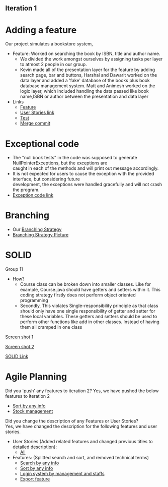 ## Iteration 1

# Adding a feature

Our project simulates a bookstore system,
- Feature: Worked on searching the book by ISBN, title and author name. 
    - We divided the work amongst ourselves by assigning tasks per layer to atmost 2 people in our group.
    - Kevin made all of the presentation layer for the feature by adding search page, bar and buttons, 
      Harshal and Dawarit worked on the data layer and added a 'fake' database of the books plus book
      database management system. Matt and Animesh worked on the logic layer, which included handling 
      the data passed like book name,ISBN or author between the presentation and data layer 
- Links
    - [Feature](https://code.cs.umanitoba.ca/3350-winter-2021-a03/winter-2021-a03-group-10/-/issues/19)
    - [User Stories link](https://code.cs.umanitoba.ca/3350-winter-2021-a03/winter-2021-a03-group-10/-/issues/17)
    - [Test](https://code.cs.umanitoba.ca/3350-winter-2021-a03/winter-2021-a03-group-10/-/tree/master/app/src/test/java/com/comp3350_group10/bookstore)
    - [Merge commit](https://code.cs.umanitoba.ca/3350-winter-2021-a03/winter-2021-a03-group-10/-/commit/091bd90748517e9550814dabf8613bacb1c71c3c)


# Exceptional code

- The "null book tests" in the code was supposed to generate NullPointerExceptions, but the exceptions are  
  caught in each of the methods and will print out message accordingly.
- It is not expected for users to cause the exception with the provided interface, but considering future  
  development, the exceptions were handled gracefully and will not crash the program.  
- [Exception code link](https://code.cs.umanitoba.ca/3350-winter-2021-a03/winter-2021-a03-group-10/-/blob/master/app/src/test/java/com/comp3350_group10/bookstore/data/model/DataHandlerTest.java)


# Branching

- Our [Branching Strategy](https://code.cs.umanitoba.ca/3350-winter-2021-a03/winter-2021-a03-group-10/-/blob/master/docs/BranchingStrategy.md)
- [Branching Strategy Picture](https://code.cs.umanitoba.ca/3350-winter-2021-a03/winter-2021-a03-group-10/-/blob/master/docs/branchingstrategy.png)

# SOLID
Group 11
- How? 
    - Course class can be broken down into smaller classes. Like for example, Course.java should have getters and setters within it.
      This coding strategy firstly does not perform object oriented programming
    - Secondly, This violates Single-responsibility principle as that class should only have one single responsibility of getter and setter for these local variables.
      These getters and setters should be used to perform other functions like add in other classes. Instead of having them all cramped in one class

[Screen shot 1](https://code.cs.umanitoba.ca/3350-winter-2021-a03/winter-2021-a03-group-10/-/blob/master/docs/screenshot1.PNG)

[Screen shot 2](https://code.cs.umanitoba.ca/3350-winter-2021-a03/winter-2021-a03-group-10/-/blob/master/docs/screenshot2.PNG)

[SOLID Link](https://code.cs.umanitoba.ca/3350-winter-2021-a03/listmycourses-comp3350-a03-group11/-/blob/develop/logic/ListMyCoursesServer/src/main/java/group11/listmycourses/server/Course.java)


# Agile Planning

Did you 'push' any features to iteration 2? 
Yes, we have pushed the below features to iteration 2
- [Sort by any info](https://code.cs.umanitoba.ca/3350-winter-2021-a03/winter-2021-a03-group-10/-/issues/31)
- [Stock management](https://code.cs.umanitoba.ca/3350-winter-2021-a03/winter-2021-a03-group-10/-/issues/14)
  
  
  

Did you change the description of any Features or User Stories?  
Yes, we have changed the description for the following features and user stories.  

- User Stories (Added related features and changed previous titles to detailed description):
    - [All](https://code.cs.umanitoba.ca/3350-winter-2021-a03/winter-2021-a03-group-10/-/issues?label_name%5B%5D=User+stories)
- Features: (Splitted search and sort, and removed technical terms)
    - [Search by any info](https://code.cs.umanitoba.ca/3350-winter-2021-a03/winter-2021-a03-group-10/-/issues/19)
    - [Sort by any info](https://code.cs.umanitoba.ca/3350-winter-2021-a03/winter-2021-a03-group-10/-/issues/31)
    - [Login system by management and staffs](https://code.cs.umanitoba.ca/3350-winter-2021-a03/winter-2021-a03-group-10/-/issues/8)
    - [Export feature](https://code.cs.umanitoba.ca/3350-winter-2021-a03/winter-2021-a03-group-10/-/issues/6)